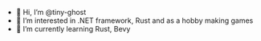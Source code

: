 - 👋 Hi, I’m @tiny-ghost
- 👀 I’m interested in .NET framework, Rust and as a hobby making games
- 🌱 I’m currently learning Rust, Bevy


<!---
tiny-ghost/tiny-ghost is a ✨ special ✨ repository because its `README.md` (this file) appears on your GitHub profile.
You can click the Preview link to take a look at your changes.
--->
